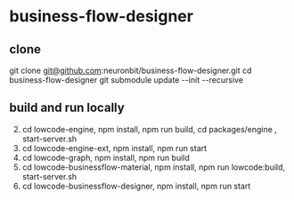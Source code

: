 # business-flow-designer

## clone
git clone git@github.com:neuronbit/business-flow-designer.git
cd business-flow-designer
git submodule update --init --recursive

## build and run locally
2. cd lowcode-engine, npm install, npm run build, cd packages/engine , start-server.sh
3. cd lowcode-engine-ext, npm install, npm run start
4. cd lowcode-graph, npm install, npm run build
5. cd lowcode-businessflow-material, npm install, npm run lowcode:build, start-server.sh
6. cd lowcode-businessflow-designer, npm install, npm run start
